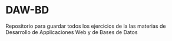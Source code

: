 # DAW-BD
Repositorio para guardar todos los ejercicios de la las materias de Desarrollo de Applicaciones Web y de Bases de Datos

